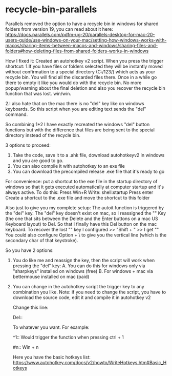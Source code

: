 # recycle-bin-parallels

Parallels removed the option to have a recycle bin in windows for shared folders from version 19, you can read about it here:
https://docs.parallels.com/pdfm-ug-20/parallels-desktop-for-mac-20-users-guide/use-windows-on-your-mac/setting-how-windows-works-with-macos/sharing-items-between-macos-and-windows/sharing-files-and-folders#how-deleting-files-from-shared-folders-works-in-windows

How I fixed it:
Created an autohotkey v2 script.
When you press the trigger shortcut:
1.If you have files or folders selected they will be instantly moved without confirmation to a special directory (C:/123/) which acts as your recycle bin. You will find all the discarded files there. Once in a while go there to empty it like you would do with the recycle bin.
No more popup/warning about the final deletion and also you recover the recycle bin function that was lost. win/win.

2.I also hate that on the mac there is no "del" key like on windows keyboards.
So this script when you are editing text sends the "del" command.

So combining 1+2 I have exactly recreated the windows "del" button functions but with the difference that files are being sent to the special directory instead of the recycle bin.

3 options to proceed:
1. Take the code, save it to a .ahk file, download autohotkeyv2 in windows and you are good to go.
2. You can also compile it with autohotkey to an exe file
3. You can download the precompiled release .exe file that it's ready to go
  
For convenience: put a shortcut to the exe file in the startup directory of windows so that it gets executed automatically at computer startup and it's always active.
To do this:
Press Win+R
Write: shell:startup
Press enter
Create a shortcut to the .exe file and move the shortcut to this folder



Also just to give you my complete setup:
The autoit function is triggered by the "del" key.
The "del" key doesn't exist on mac, so I reassigned the "\" Key (the one that sits between the Delete and the Enter buttons on a mac US Keyboard layout) to Del.
So that I finally have this Del button on the mac keyboard.
To recover the lost "\" key I configured >> "Shift + \" >> I get "\"
You could also configure Option + \ to give you the vertical line (which is the secondary char of that keystroke).


So you have 2 options:
1. You do like me and reassign the key, then the script will work when pressing the "del" key:
   A. You can do this for windows only via "sharpkeys" installed on windows (free)
   B. For windows + mac via bettermouse installed on mac (paid)

3. You can change in the autohotkey script the trigger key to any combination you like.
   Note: if you need to change the script, you have to download the source code, edit it and compile it in autohotkey v2
   
    Change this line:

    Del::
   
    To whatever you want.
    For example:

    ^1::
    Would trigger the function when pressing ctrl + 1
   
    #n::
    Win + n

    Here you have the basic hotkeys list:
    https://www.autohotkey.com/docs/v2/howto/WriteHotkeys.htm#Basic_Hotkeys
